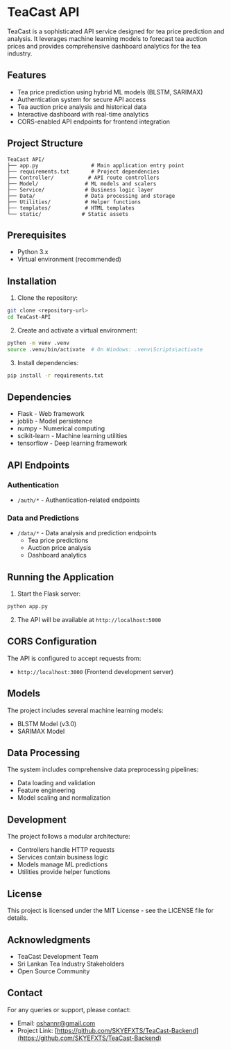 # TeaCast API

TeaCast is a sophisticated API service designed for tea price prediction and analysis. It leverages machine learning models to forecast tea auction prices and provides comprehensive dashboard analytics for the tea industry.

## Features

- Tea price prediction using hybrid ML models (BLSTM, SARIMAX)
- Authentication system for secure API access
- Tea auction price analysis and historical data
- Interactive dashboard with real-time analytics
- CORS-enabled API endpoints for frontend integration

## Project Structure

```
TeaCast API/
├── app.py                 # Main application entry point
├── requirements.txt       # Project dependencies
├── Controller/           # API route controllers
├── Model/               # ML models and scalers
├── Service/             # Business logic layer
├── Data/                # Data processing and storage
├── Utilities/           # Helper functions
├── templates/           # HTML templates
└── static/             # Static assets
```

## Prerequisites

- Python 3.x
- Virtual environment (recommended)

## Installation

1. Clone the repository:
```bash
git clone <repository-url>
cd TeaCast-API
```

2. Create and activate a virtual environment:
```bash
python -m venv .venv
source .venv/bin/activate  # On Windows: .venv\Scripts\activate
```

3. Install dependencies:
```bash
pip install -r requirements.txt
```

## Dependencies

- Flask - Web framework
- joblib - Model persistence
- numpy - Numerical computing
- scikit-learn - Machine learning utilities
- tensorflow - Deep learning framework

## API Endpoints

### Authentication
- `/auth/*` - Authentication-related endpoints

### Data and Predictions
- `/data/*` - Data analysis and prediction endpoints
  - Tea price predictions
  - Auction price analysis
  - Dashboard analytics

## Running the Application

1. Start the Flask server:
```bash
python app.py
```

2. The API will be available at `http://localhost:5000`

## CORS Configuration

The API is configured to accept requests from:
- `http://localhost:3000` (Frontend development server)

## Models

The project includes several machine learning models:
- BLSTM Model (v3.0)
- SARIMAX Model

## Data Processing

The system includes comprehensive data preprocessing pipelines:
- Data loading and validation
- Feature engineering
- Model scaling and normalization

## Development

The project follows a modular architecture:
- Controllers handle HTTP requests
- Services contain business logic
- Models manage ML predictions
- Utilities provide helper functions

## License

This project is licensed under the MIT License - see the LICENSE file for details.

## Acknowledgments

- TeaCast Development Team
- Sri Lankan Tea Industry Stakeholders
- Open Source Community

## Contact

For any queries or support, please contact:
- Email: oshannr@gmail.com
- Project Link: [https://github.com/SKYEFXTS/TeaCast-Backend](https://github.com/SKYEFXTS/TeaCast-Backend)